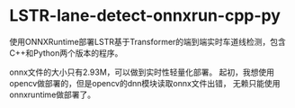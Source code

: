 # LSTR-lane-detect-onnxrun-cpp-py
使用ONNXRuntime部署LSTR基于Transformer的端到端实时车道线检测，包含C++和Python两个版本的程序。

onnx文件的大小只有2.93M，可以做到实时性轻量化部署。
起初，我想使用opencv做部署的，但是opencv的dnn模块读取onnx文件出错， 无赖只能使用onnxruntime做部署了。
